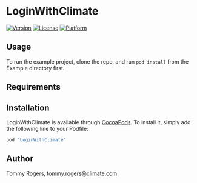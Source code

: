 # LoginWithClimate

[![Version](https://img.shields.io/cocoapods/v/LoginWithClimate.svg?style=flat)](http://cocoapods.org/pods/LoginWithClimate)
[![License](https://img.shields.io/cocoapods/l/LoginWithClimate.svg?style=flat)](http://cocoapods.org/pods/LoginWithClimate)
[![Platform](https://img.shields.io/cocoapods/p/LoginWithClimate.svg?style=flat)](http://cocoapods.org/pods/LoginWithClimate)

## Usage

To run the example project, clone the repo, and run `pod install` from the Example directory first.

## Requirements

## Installation

LoginWithClimate is available through [CocoaPods](http://cocoapods.org). To install
it, simply add the following line to your Podfile:

```ruby
pod "LoginWithClimate"
```

## Author

Tommy Rogers, tommy.rogers@climate.com
